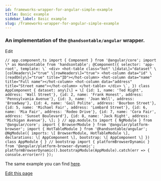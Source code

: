 ```yaml
---
id: frameworks-wrapper-for-angular-simple-example
title: Basic example
sidebar_label: Basic example
slug: /frameworks-wrapper-for-angular-simple-example
---
```


### An implementation of the `@handsontable/angular` wrapper.

<app-root></app-root>

Edit

```
// app.component.ts import { Component } from '@angular/core'; import \* as Handsontable from 'handsontable'; @Component({ selector: 'app-root', template: \` <div> <hot-table class="hot" \[data\]="dataset" \[colHeaders\]="true" \[rowHeaders\]="true"> <hot-column data="id" \[readOnly\]="true" title="ID"></hot-column> <hot-column data="name" title="Full name"></hot-column> <hot-column data="address" title="Street name"></hot-column> </hot-table> </div> \`, }) class AppComponent { dataset: any\[\] = \[ {id: 1, name: 'Ted Right', address: 'Wall Street'}, {id: 2, name: 'Frank Honest', address: 'Pennsylvania Avenue'}, {id: 3, name: 'Joan Well', address: 'Broadway'}, {id: 4, name: 'Gail Polite', address: 'Bourbon Street'}, {id: 5, name: 'Michael Fair', address: 'Lombard Street'}, {id: 6, name: 'Mia Fair', address: 'Rodeo Drive'}, {id: 7, name: 'Cora Fair', address: 'Sunset Boulevard'}, {id: 8, name: 'Jack Right', address: 'Michigan Avenue'}, \]; } // app.module.ts import { NgModule } from '@angular/core'; import { BrowserModule } from '@angular/platform-browser'; import { HotTableModule } from '@handsontable/angular'; @NgModule({ imports: \[ BrowserModule, HotTableModule \], declarations: \[ AppComponent \], bootstrap: \[ AppComponent \] }) class AppModule { } // bootstrap import { platformBrowserDynamic } from '@angular/platform-browser-dynamic'; platformBrowserDynamic().bootstrapModule(AppModule).catch(err => { console.error(err) });
```

The same example you can find [here](https://stackblitz.com/edit/handsontable-angular).

[Edit this page](https://github.com/handsontable/docs/edit/8.2.0/tutorials/wrapper-for-angular-examples.html)
